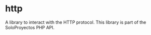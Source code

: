 # http
A library to interact with the HTTP protocol. This library is part of the SoloProyectos PHP API.
